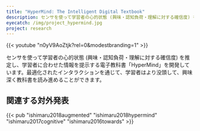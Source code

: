 ```yaml
---
title: "HyperMind: The Intelligent Digital Textbook"
description: センサを使って学習者の心的状態 (興味・認知負荷・理解に対する確信度) を推定し、学習者に合わせた情報を提示する電子教科書「HyperMind」を開発しています。最適化されたインタラクションを通じて、学習者はより没頭して、興味深く教科書を読み進めることができます。
eyecatch: /img/project_hypermind.jpg
project: research
---
```


{{< youtube "n0yV9AoZtjk?rel=0&modestbranding=1" >}}

センサを使って学習者の心的状態 (興味・認知負荷・理解に対する確信度) を推定し、学習者に合わせた情報を提示する電子教科書「HyperMind」を開発しています。最適化されたインタラクションを通じて、学習者はより没頭して、興味深く教科書を読み進めることができます。

## 関連する対外発表

{{< pub "ishimaru2018augmented" "ishimaru2018hypermind" "ishimaru2017cognitive" "ishimaru2016towards" >}}